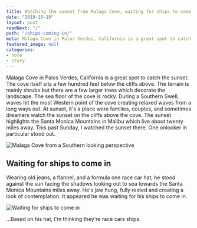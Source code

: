 ```yaml
---
title: Watching the sunset from Malaga Cove, waiting for ships to come in
date: "2019-10-19"
layout: post
readNext: "/"
path: "/ships-coming-in/"
meta: Malaga Cove in Palos Verdes, California is a great spot to catch the sunset. At sunset, it's a place were families, couples, and sometimes dreamers go to watch the sunset. At sunset on Sunday, I watched one particular person stare longly against the sunset. It appeared they were waiting for their ships to come in. 
featured_image: null
categories:
- note
- story
---
```


Malaga Cove in Palos Verdes, California is a great spot to catch the sunset. The cove itself sits a few hundred feet below the cliffs above. The terrain is mainly shrubs but there are a few larger trees which decorate the landscape. The sea floor of the cove is rocky. During a Southern Swell, waves hit the most Western point of the cove creating relaxed waves from a long ways out. At sunset, it's a place were families, couples, and sometimes dreamers watch the sunset on the cliffs above the cove. The sunset highlights the Santa Monica Mountains in Malibu which live about twenty miles away. This past Sunday, I watched the sunset there. One onlooker in particular stood out.

![Malaga Cove from a Southern looking perspective](https://yowainwright.imgix.net/ships-coming-in/malaga-cove-looking-south.jpg?auto=format)

## Waiting for ships to come in

Wearing old jeans, a flannel, and a formula one race car hat, he stood against the sun facing the shadows looking out to sea towards the Santa Monica Mountains miles away. He's jaw hung, fully rested and creating a look of contemplation. It appeared he was waiting for his ships to come in.

![Waiting for ships to come in](https://yowainwright.imgix.net/ships-coming-in/ships-coming-in.jpg?auto=format)

...Based on his hat, I'm thinking they're race cars ships.
